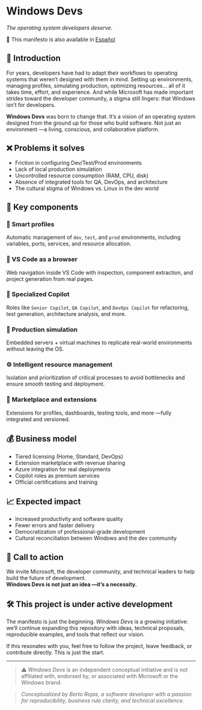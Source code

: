 # Windows Devs  
*The operating system developers deserve.*

📄 This manifesto is also available in [Español](README.md)

## 🧭 Introduction

For years, developers have had to adapt their workflows to operating systems that weren’t designed with them in mind. Setting up environments, managing profiles, simulating production, optimizing resources… all of it takes time, effort, and experience. And while Microsoft has made important strides toward the developer community, a stigma still lingers: that Windows isn’t for developers.

**Windows Devs** was born to change that. It’s a vision of an operating system designed from the ground up for those who build software. Not just an environment —a living, conscious, and collaborative platform.

## ❌ Problems it solves

- Friction in configuring Dev/Test/Prod environments
- Lack of local production simulation
- Uncontrolled resource consumption (RAM, CPU, disk)
- Absence of integrated tools for QA, DevOps, and architecture
- The cultural stigma of Windows vs. Linux in the dev world

## 🧩 Key components

### 🔧 Smart profiles
Automatic management of `dev`, `test`, and `prod` environments, including variables, ports, services, and resource allocation.

### 🧭 VS Code as a browser
Web navigation inside VS Code with inspection, component extraction, and project generation from real pages.

### 🧠 Specialized Copilot
Roles like `Senior Copilot`, `QA Copilot`, and `DevOps Copilot` for refactoring, test generation, architecture analysis, and more.

### 🧪 Production simulation
Embedded servers + virtual machines to replicate real-world environments without leaving the OS.

### ⚙️ Intelligent resource management
Isolation and prioritization of critical processes to avoid bottlenecks and ensure smooth testing and deployment.

### 🛒 Marketplace and extensions
Extensions for profiles, dashboards, testing tools, and more —fully integrated and versioned.

## 💰 Business model

- Tiered licensing (Home, Standard, DevOps)
- Extension marketplace with revenue sharing
- Azure integration for real deployments
- Copilot roles as premium services
- Official certifications and training

## 📈 Expected impact

- Increased productivity and software quality
- Fewer errors and faster delivery
- Democratization of professional-grade development
- Cultural reconciliation between Windows and the dev community

## 🤝 Call to action

We invite Microsoft, the developer community, and technical leaders to help build the future of development.  
**Windows Devs is not just an idea —it’s a necessity.**

## 🛠️ **This project is under active development**

The manifesto is just the beginning. *Windows Devs* is a growing initiative: we’ll continue expanding this repository with ideas, technical proposals, reproducible examples, and tools that reflect our vision.

If this resonates with you, feel free to follow the project, leave feedback, or contribute directly. This is just the start.

---

> ⚠️ *Windows Devs* is an independent conceptual initiative and is not affiliated with, endorsed by, or associated with Microsoft or the Windows brand.

> *Conceptualized by Berto Rojas, a software developer with a passion for reproducibility, business rule clarity, and technical excellence.*
